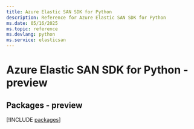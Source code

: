 ```yaml
---
title: Azure Elastic SAN SDK for Python
description: Reference for Azure Elastic SAN SDK for Python
ms.date: 05/16/2025
ms.topic: reference
ms.devlang: python
ms.service: elasticsan
---
```

# Azure Elastic SAN SDK for Python - preview
## Packages - preview
[!INCLUDE [packages](elastic-san-index.md)]